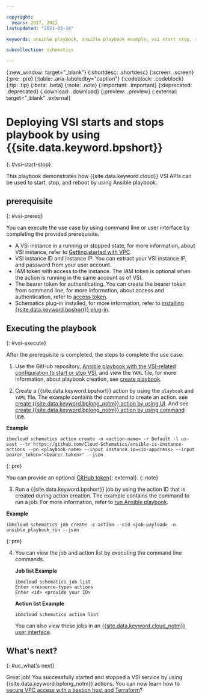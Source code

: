 ```yaml
---

copyright:
  years: 2017, 2021
lastupdated: "2021-03-18"

keywords: ansible playbook, ansible playbook example, vsi start stop, reboot vsi on {{site.data.keyword.cloud_notm}}

subcollection: schematics

---
```


{:new_window: target="_blank"}
{:shortdesc: .shortdesc}
{:screen: .screen}
{:pre: .pre}
{:table: .aria-labeledby="caption"} 
{:codeblock: .codeblock}
{:tip: .tip}
{:beta: .beta}
{:note: .note}
{:important: .important}
{:deprecated: .deprecated}
{:download: .download}
{:preview: .preview}
{:external: target="_blank" .external}


# Deploying VSI starts and stops playbook by using {{site.data.keyword.bpshort}}
{: #vsi-start-stop}


This playbook demonstrates how {{site.data.keyword.cloud}} VSI APIs can be used to start, stop, and reboot by using Ansible playbook.

## prerequisite
{: #vsi-prereq}

You can execute the use case by using command line or user interface by completing the provided prerequisite.

* A VSI instance in a running or stopped state, for more information, about VSI instance, refer to [Getting started with VPC](/docs/vpc?topic=vpc-creating-a-vpc-using-the-ibm-cloud-console).
* VSI instance ID and instance IP. You can extract your VSI instance IP, and password from your user account.
* IAM token with access to the instance. The IAM token is optional when the action is running in the same account as of VSI.
* The bearer token for authenticating. You can create the bearer token from command line, for more information, about access and authentication, refer to [access token](/docs/key-protect?topic=key-protect-retrieve-access-token).
* Schematics plug-in installed, for more information, refer to [installing {{site.data.keyword.bpshort}} plug-in](/docs/schematics?topic=schematics-setup-cli#install-schematics-cli).

## Executing the playbook
{: #vsi-execute}

After the prerequisite is completed, the steps to complete the use case:

1. Use the GitHub repository, [Ansible playbook with the VSI-related configuration to start or stop VSI](https://github.com/Cloud-Schematics/ansible-is-instance-actions), and view the `YAML` file, for more information, about playbook creation, see  [create playbook](/docs/schematics?topic=schematics-create-playbooks). 

2. Create a {{site.data.keyword.bpshort}} action by using the `playbook` and `YAML` file. The example contains the command to create an action. see [create {{site.data.keyword.bplong_notm}} action by using UI](/docs/schematics?topic=schematics-action-setup#create-action). And see [create {{site.data.keyword.bplong_notm}} action by using command line](/docs/schematics?topic=schematics-schematics-cli-reference#schematics-create-action).

  **Example**

  ```
  ibmcloud schematics action create -n <action-name> -r Default -l us-east --tr https://github.com/Cloud-Schematics/ansible-is-instance-actions --pn <playbook-name> --input instance_ip=<ip-appdress> --input bearer_token="<bearer-token>" --json
  ```
  {: pre}
 
   You can provide an optional [GitHub token](https://github.com/settings/tokens){: external}.
   {: note}

3. Run a {{site.data.keyword.bpshort}} job by using the action ID that is created during action creation. The example contains the command to run a job. For more information, refer to [run Ansible playbook](/docs/schematics?topic=schematics-create-playbooks#run-ansible-playbook).

  **Example**

  ```
  ibmcloud schematics job create -c action --cid <job-payload> -n ansible_playbook_run --json
  ```
  {: pre}

4. You can view the job and action list by executing the command line commands.

   **Job list Example**

    ```
    ibmcloud schematics job list   
    Enter <resource-type> actions
    Enter <id> <provide your ID>
    
    ```

   **Action list Example**

    ```
    ibmcloud schematics action list   

    ```
    You can also view these jobs in an [{{site.data.keyword.cloud_notm}} user interface](https://cloud.ibm.com/schematics/actions).

## What's next?
{: #uc_what's next}

Great job! You successfully started and stopped a VSI service by using {{site.data.keyword.bplong_notm}} actions. You can now learn how to [secure VPC access with a bastion host and Terraform](https://developer.ibm.com/articles/secure-vpc-access-with-a-bastion-host-and-terraform/)?

